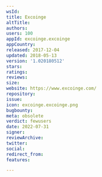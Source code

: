 ```yaml
---
wsId: 
title: Excoinge
altTitle: 
authors: 
users: 100
appId: excoinge.excoinge
appCountry: 
released: 2017-12-04
updated: 2018-05-13
version: '1.020180512'
stars: 
ratings: 
reviews: 
size: 
website: https://www.excoinge.com/
repository: 
issue: 
icon: excoinge.excoinge.png
bugbounty: 
meta: obsolete
verdict: fewusers
date: 2022-07-31
signer: 
reviewArchive: 
twitter: 
social: 
redirect_from: 
features: 

---
```


